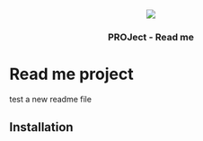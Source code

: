 <br />
<p align="center">
  <a href="">
    <img style="with=50%; height=50%" src="https://cooperativismodecredito.coop.br/wp-content/uploads/2015/01/logo_Uniprime.jpg">
  </a>

  <h3 align="center">PROJect - Read me</h3>
</p>

# Read me project 
test a new readme file

## Installation



